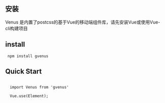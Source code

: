 ## 安装

 Venus 是内置了postcss的基于Vue的移动端组件库，请先安装Vue或使用Vue-cli构建项目

## install 

<pre><code> npm install gvenus </code></pre>

## Quick Start 

<pre><code> 
  import Venus from 'gvenus'
    
  Vue.use(Element);
</code></pre>
